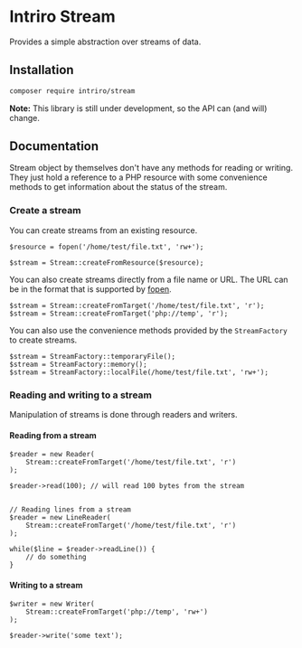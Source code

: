 # Intriro Stream

Provides a simple abstraction over streams of data.

## Installation

```bash
composer require intriro/stream
```

**Note:**
This library is still under development, so the API can (and will) change.

## Documentation

Stream object by themselves don't have any methods for reading or writing. They just hold a reference to a PHP resource with some convenience methods to get information about the status of the stream.

### Create a stream

You can create streams from an existing resource.
```
$resource = fopen('/home/test/file.txt', 'rw+');

$stream = Stream::createFromResource($resource);
```

You can also create streams directly from a file name or URL.
The URL can be in the format that is supported by [fopen](https://www.php.net/manual/en/function.fopen.php).

```
$stream = Stream::createFromTarget('/home/test/file.txt', 'r');
$stream = Stream::createFromTarget('php://temp', 'r');
```

You can also use the convenience methods provided by the `StreamFactory` to create streams.

```
$stream = StreamFactory::temporaryFile();
$stream = StreamFactory::memory();
$stream = StreamFactory::localFile(/home/test/file.txt', 'rw+');
```

### Reading and writing to a stream

Manipulation of streams is done through readers and writers.

#### Reading from a stream

```
$reader = new Reader(
    Stream::createFromTarget('/home/test/file.txt', 'r')
);

$reader->read(100); // will read 100 bytes from the stream


// Reading lines from a stream
$reader = new LineReader(
    Stream::createFromTarget('/home/test/file.txt', 'r')
);

while($line = $reader->readLine()) {
    // do something
}

```

#### Writing to a stream
```
$writer = new Writer(
    Stream::createFromTarget('php://temp', 'rw+')
);

$reader->write('some text');

```
